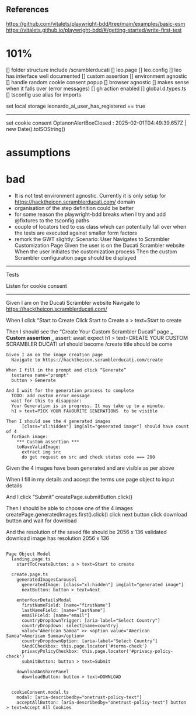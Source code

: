 ## References

https://github.com/vitalets/playwright-bdd/tree/main/examples/basic-esm
https://vitalets.github.io/playwright-bdd/#/getting-started/write-first-test

# 101%

[] folder structure include /scramblerducati
[] leo.page
[] leo.config
[] leo has interface well documented
[] custom assertion
[] environment agnostic
[] handle random cookie consent popup
[] browser agnostic
[] makes sense when it falls over (error messages)
[] gh action enabled
[] global.d.types.ts
[] tsconfig use alias for imports

set local storage
leonardo_ai_user_has_registered == true

---

set cookie consent
OptanonAlertBoxClosed : 2025-02-01T04:49:39.657Z | new Date().toISOString()

# assumptions

# bad

- It is not test environment agnostic. Currently it is only setup for https://hacktheicon.scramblerducati.com/ domain
- organisation of the step definition could be better
- for some reason the playwright-bdd breaks when I try and add @fixtures to the tsconfig paths
- couple of locators tied to css class which can potentially fall over when the tests are executed against smaller form factors
- remork the GWT slightly:
  Scenario: User Navigates to Scrambler Customization Page
  Given the user is on the Ducati Scrambler website
  When the user initiates the customization process
  Then the custom Scrambler configuration page should be displayed

---

Tests

Listen for cookie consent

---

Given I am on the Ducati Scrambler website
Navigate to https://hacktheicon.scramblerducati.com/

When I click “Start to Create
Click Start to Create
a > text=Start to create

Then I should see the “Create Your Custom Scrambler Ducati” page
**_ Custom assertion _**
assert:
await expect h1 > text=CREATE YOUR CUSTOM SCRAMBLER DUCATI
url should become /create
title should be come

  <title>Create your custom Scrambler Ducati with AI</title>

```
Given I am on the image creation page
  Navigate to https://hacktheicon.scramblerducati.com/create

When I fill in the prompt and click “Generate”
  textarea name="prompt"
  button > Generate

And I wait for the generation process to complete
  TODO: add custom error message
  wait for this to disappear:
  Your Generation is in progress. It may take up to a minute.
  h1 > text=PICK YOUR FAVOURITE GENERATIONS  to be visible

Then I should see the 4 generated images
      [class="xl:hidden"] img[alt="generated image"] should have count of 4
  forEach image:
    *** Custom assertion ***
    toHaveValidImage:
      extract img src
      do get request on src and check status code === 200
```

Given the 4 images have been generated and are visible
as per above

When I fill in my details and accept the terms
use page object to input details

And I click “Submit”
createPage.submitButton.click()

Then I should be able to choose one of the 4 images
createPage.generatedImages.first().click()
click next button
click download button and wait for download

And the resolution of the saved file should be 2056 x 136
validated download image has resolution 2056 x 136

```

Page Object Model
  landing.page.ts
    startToCreateButton: a > text=Start to create

  create.page.ts
    generatedImagesCarousel
      generatedImage: [class="xl:hidden"] img[alt="generated image"]
      nextButton: button > text=Next

    enterYourDetailsModal
      firstNameField: [name="firstName"]
      lastNameField: [name="lastName"]
      emailField: [name="email"]
      countryDropdownTrigger: [aria-label="Select Country"]
      countryDropdown: select[name=country]
      value="American Samoa" >> <option value="American Samoa">American Samoa</option>
      countryDropdownOption: [aria-label="Select Country"]
      tAndCCheckbox: this.page.locator('#terms-check')
      privacyPolicyCheckbox: this.page.locator('#privacy-policy-check')
      submitButton: button > text=Submit

    downloadAnSharePanel
      downloadButton: button > text=DOWNLOAD


  cookieConsent.modal.ts
    modal: [aria-describedby="onetrust-policy-text"]
    acceptAllButton: [aria-describedby="onetrust-policy-text"] button > text=Accept All Cookies
```
